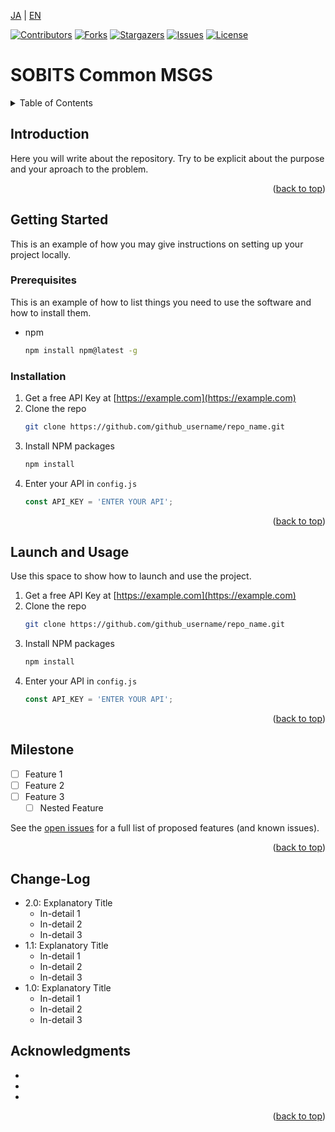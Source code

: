 <a name="readme-top"></a>

[JA](README.md) | [EN](README.en.md)

[![Contributors][contributors-shield]][contributors-url]
[![Forks][forks-shield]][forks-url]
[![Stargazers][stars-shield]][stars-url]
[![Issues][issues-shield]][issues-url]
[![License][license-shield]][license-url]

# SOBITS Common MSGS

<!-- TABLE OF CONTENTS -->
<details>
  <summary>Table of Contents</summary>
  <ol>
    <li>
      <a href="#introduction">Introduction</a>
    </li>
    <li>
      <a href="#getting-started">Getting Started</a>
      <ul>
        <li><a href="#prerequisites">Prerequisites</a></li>
        <li><a href="#installation">Installation</a></li>
      </ul>
    </li>
    <li><a href="#launch-and-usage">Launch and Usage</a></li>
    <li><a href="#milestone">Milestone</a></li>
    <!-- <li><a href="#contributing">Contributing</a></li> -->
    <!-- <li><a href="#license">License</a></li> -->
    <li><a href="#acknowledgments">Acknowledgments</a></li>
  </ol>
</details>



<!-- INTRODUCTION -->
## Introduction

<!-- [![Product Name Screen Shot][product-screenshot]](https://example.com) -->

Here you will write about the repository. Try to be explicit about the purpose and your aproach to the problem.

<p align="right">(<a href="#readme-top">back to top</a>)</p>



<!-- GETTING STARTED -->
## Getting Started

This is an example of how you may give instructions on setting up your project locally.

### Prerequisites

This is an example of how to list things you need to use the software and how to install them.
* npm
  ```sh
  npm install npm@latest -g
  ```

### Installation

1. Get a free API Key at [https://example.com](https://example.com)
2. Clone the repo
   ```sh
   git clone https://github.com/github_username/repo_name.git
   ```
3. Install NPM packages
   ```sh
   npm install
   ```
4. Enter your API in `config.js`
   ```js
   const API_KEY = 'ENTER YOUR API';
   ```

<p align="right">(<a href="#readme-top">back to top</a>)</p>



<!-- LAUNCH AND USAGE EXAMPLES -->
## Launch and Usage

<!-- It would be useful to add demo examples and screenshots about the nominal state of the program -->
Use this space to show how to launch and use the project.

1. Get a free API Key at [https://example.com](https://example.com)
2. Clone the repo
   ```sh
   git clone https://github.com/github_username/repo_name.git
   ```
3. Install NPM packages
   ```sh
   npm install
   ```
4. Enter your API in `config.js`
   ```js
   const API_KEY = 'ENTER YOUR API';
   ```


<p align="right">(<a href="#readme-top">back to top</a>)</p>



<!-- MILESTONE -->
## Milestone

- [ ] Feature 1
- [ ] Feature 2
- [ ] Feature 3
    - [ ] Nested Feature

See the [open issues][license-url] for a full list of proposed features (and known issues).

<p align="right">(<a href="#readme-top">back to top</a>)</p>



<!-- CHANGE-LOG -->
## Change-Log

- 2.0: Explanatory Title
  - In-detail 1
  - In-detail 2
  - In-detail 3
- 1.1: Explanatory Title
  - In-detail 1
  - In-detail 2
  - In-detail 3
- 1.0: Explanatory Title
  - In-detail 1
  - In-detail 2
  - In-detail 3


<!-- CONTRIBUTING -->
<!-- ## Contributing

Contributions are what make the open source community such an amazing place to learn, inspire, and create. Any contributions you make are **greatly appreciated**.

If you have a suggestion that would make this better, please fork the repo and create a pull request. You can also simply open an issue with the tag "enhancement".
Don't forget to give the project a star! Thanks again!

1. Fork the Project
2. Create your Feature Branch (`git checkout -b feature/AmazingFeature`)
3. Commit your Changes (`git commit -m 'Add some AmazingFeature'`)
4. Push to the Branch (`git push origin feature/AmazingFeature`)
5. Open a Pull Request

<p align="right">(<a href="#readme-top">back to top</a>)</p> -->



<!-- LICENSE -->
<!-- ## License

Distributed under the MIT License. See `LICENSE.txt` for more information.

<p align="right">(<a href="#readme-top">back to top</a>)</p> -->



<!-- ACKNOWLEDGMENTS -->
## Acknowledgments

* []()
* []()
* []()

<p align="right">(<a href="#readme-top">back to top</a>)</p>



<!-- MARKDOWN LINKS & IMAGES -->
<!-- https://www.markdownguide.org/basic-syntax/#reference-style-links -->
[contributors-shield]: https://img.shields.io/github/contributors/TeamSOBITS/sobits_common_msgs.svg?style=for-the-badge
[contributors-url]: https://github.com/TeamSOBITS/sobits_common_msgs/graphs/contributors
[forks-shield]: https://img.shields.io/github/forks/TeamSOBITS/sobits_common_msgs.svg?style=for-the-badge
[forks-url]: https://github.com/TeamSOBITS/sobits_common_msgs/network/members
[stars-shield]: https://img.shields.io/github/stars/TeamSOBITS/sobits_common_msgs.svg?style=for-the-badge
[stars-url]: https://github.com/TeamSOBITS/sobits_common_msgs/stargazers
[issues-shield]: https://img.shields.io/github/issues/TeamSOBITS/sobits_common_msgs.svg?style=for-the-badge
[issues-url]: https://github.com/TeamSOBITS/sobits_common_msgs/issues
[license-shield]: https://img.shields.io/github/license/TeamSOBITS/sobits_common_msgs.svg?style=for-the-badge
[license-url]: https://github.com/TeamSOBITS/sobits_common_msgs/blob/master/LICENSE.txt